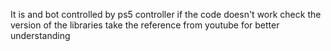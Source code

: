 It is and bot controlled by ps5 controller 
if the code doesn't work check the version of the libraries 
take the reference from youtube for better understanding     
